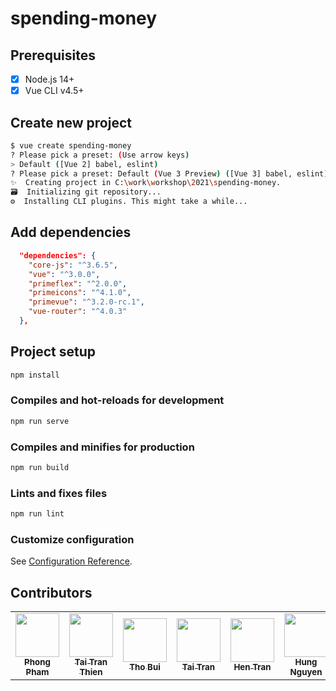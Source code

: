 # spending-money

## Prerequisites

- [x] Node.js 14+
- [x] Vue CLI v4.5+

## Create new project

```sh
$ vue create spending-money
? Please pick a preset: (Use arrow keys)
> Default ([Vue 2] babel, eslint)
? Please pick a preset: Default (Vue 3 Preview) ([Vue 3] babel, eslint) # => Select Vue3
✨  Creating project in C:\work\workshop\2021\spending-money.
🗃  Initializing git repository...
⚙️  Installing CLI plugins. This might take a while...
```

## Add dependencies

```json
  "dependencies": {
    "core-js": "^3.6.5",
    "vue": "^3.0.0",
    "primeflex": "^2.0.0",
    "primeicons": "^4.1.0",
    "primevue": "^3.2.0-rc.1",
    "vue-router": "^4.0.3"
  },
```

## Project setup

```sh
npm install
```

### Compiles and hot-reloads for development
```sh
npm run serve
```

### Compiles and minifies for production
```sh
npm run build
```

### Lints and fixes files
```sh
npm run lint
```

### Customize configuration
See [Configuration Reference](https://cli.vuejs.org/config/).

## Contributors
<table>
  <tr>
    <td align="center"><a href="https://github.com/pnqphong"><img src="https://avatars3.githubusercontent.com/u/22651438?v=4" width="70px;" alt=""/><br /><sub><b>Phong Pham</b></sub></a><br /></td>
    <td align="center"><a href="https://github.com/fluwins"><img src="https://avatars3.githubusercontent.com/u/50920010?v=4" width="70px;" alt=""/><br /><sub><b>Tai Tran Thien</b></sub></a><br /></td>
    <td align="center"><a href="https://github.com/bkimtho"><img src="https://avatars2.githubusercontent.com/u/51102860?v=4" width="70px;" alt=""/><br /><sub><b>Tho Bui</b></sub></a><br /></td>
    <td align="center"><a href="https://github.com/tai-tran-tan"><img src="https://avatars3.githubusercontent.com/u/44283461?v=4" width="70px;" alt=""/><br /><sub><b>Tai Tran</b></sub></a><br /></td>
    <td align="center"><a href="https://github.com/tshen-dev"><img src="https://avatars2.githubusercontent.com/u/22613270?v=4" width="70px;" alt=""/><br /><sub><b>Hen Tran</b></sub></a><br /></td>
    <td align="center"><a href="https://github.com/nmanhhung1707"><img src="https://avatars1.githubusercontent.com/u/26823475?v=4" width="70px;" alt=""/><br /><sub><b>Hung Nguyen</b></sub></a><br /></td>
    <td align="center"><a href="https://github.com/hgky95"><img src="https://avatars3.githubusercontent.com/u/33622784?v=4" width="70px;" alt=""/><br /><sub><b>Ky Huynh</b></sub></a><br /></td>
    <td align="center"><a href="https://github.com/ntdo26"><img src="https://avatars3.githubusercontent.com/u/47745105?v=4" width="70px;" alt=""/><br /><sub><b>Do Nguyen</b></sub></a><br /></td>
    <td align="center"><a href="https://github.com/toutanlinh"><img src="https://avatars3.githubusercontent.com/u/16664131?v=4" width="70px;" alt=""/><br /><sub><b>Linh To</b></sub></a><br /></td>
    <td align="center"><a href="https://github.com/vunguyen96"><img src="https://avatars3.githubusercontent.com/u/23306774?v=4" width="70px;" alt=""/><br /><sub><b>Vu Nguyen</b></sub></a><br /></td>
  </tr>
</table>

